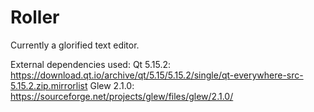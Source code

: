 # Roller
Currently a glorified text editor.

External dependencies used:
Qt 5.15.2: https://download.qt.io/archive/qt/5.15/5.15.2/single/qt-everywhere-src-5.15.2.zip.mirrorlist
Glew 2.1.0: https://sourceforge.net/projects/glew/files/glew/2.1.0/
